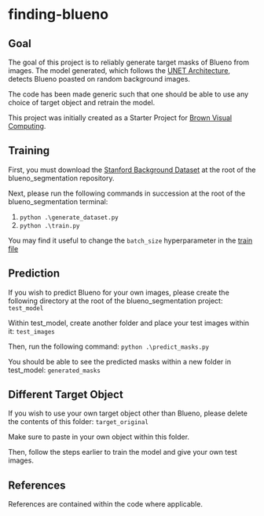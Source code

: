 # finding-blueno

## Goal

The goal of this project is to reliably generate target masks of Blueno from images. The model generated, which follows the
[UNET Architecture](https://lmb.informatik.uni-freiburg.de/people/ronneber/u-net/), detects Blueno poasted on random background images.

The code has been made generic such that one should be able to use any choice of target object and retrain the model.

This project was initially created as a Starter Project for [Brown Visual Computing](https://visual.cs.brown.edu/).

## Training

First, you must download the [Stanford Background Dataset](https://www.kaggle.com/balraj98/stanford-background-dataset) at the root of the blueno_segmentation repository.

Next, please run the following commands in succession at the root of the blueno_segmentation terminal:

1. `python .\generate_dataset.py`
2. `python .\train.py`

You may find it useful to change the `batch_size` hyperparameter in the [train file](train.py)

## Prediction

If you wish to predict Blueno for your own images, please create the following directory at the root of the blueno_segmentation project: `test_model`

Within test_model, create another folder and place your test images within it: `test_images`

Then, run the following command: `python .\predict_masks.py`

You should be able to see the predicted masks within a new folder in test_model: `generated_masks`

## Different Target Object

If you wish to use your own target object other than Blueno, please delete the contents of this folder: `target_original`

Make sure to paste in your own object within this folder.

Then, follow the steps earlier to train the model and give your own test images.

## References

References are contained within the code where applicable.
